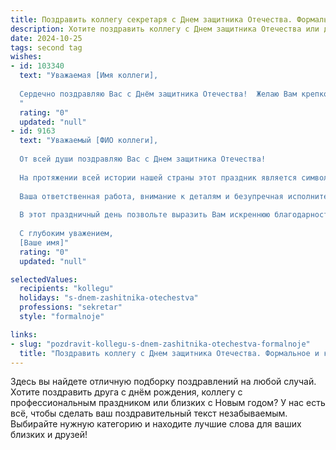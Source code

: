 ```yaml
---
title: Поздравить коллегу секретаря с Днем защитника Отечества. Формальное и красивое
description: Хотите поздравить коллегу с Днем защитника Отечества или другим праздником? Наш ИИ создаст незабываемое поздравление, а вы обязательно выделитесь среди других.  
date: 2024-10-25
tags: second tag
wishes:
- id: 103340
  text: "Уважаемая [Имя коллеги],
  
  Сердечно поздравляю Вас с Днём защитника Отечества!  Желаю Вам крепкого здоровья, благополучия, оптимизма и успехов во всех Ваших начинаниях. Пусть Ваша работа всегда приносит удовлетворение, а жизнь будет наполнена радостью и гармонией.
  "
  rating: "0"
  updated: "null"
- id: 9163
  text: "Уважаемый [ФИО коллеги],
  
  От всей души поздравляю Вас с Днем защитника Отечества!
  
  На протяжении всей истории нашей страны этот праздник является символом отваги, чести и мужества. И хотя Вы не носите военную форму, Вы являетесь надёжным защитником важных документов, конфиденциальной информации и стабильной работы нашего коллектива.
  
  Ваша ответственная работа, внимание к деталям и безупречная исполнительность обеспечивают бесперебойную деятельность нашего предприятия. Знание протокола и этикета позволяет Вам умело общаться с партнёрами и создавать благоприятную атмосферу.
  
  В этот праздничный день позвольте выразить Вам искреннюю благодарность за Ваш труд и преданность делу. Желаю Вам крепкого здоровья, успехов во всех начинаниях, мира и благополучия.
  
  С глубоким уважением,
  [Ваше имя]"
  rating: "0"
  updated: "null"

selectedValues:
  recipients: "kollegu"
  holidays: "s-dnem-zashitnika-otechestva"
  professions: "sekretar"
  style: "formalnoje"

links:
- slug: "pozdravit-kollegu-s-dnem-zashitnika-otechestva-formalnoje"
  title: "Поздравить коллегу с Днем защитника Отечества. Формальное и красивое"
---
```


Здесь вы найдете отличную подборку поздравлений на любой случай.
Хотите поздравить друга с днём рождения, коллегу с профессиональным праздником или близких с Новым годом? У нас есть всё, чтобы сделать ваш поздравительный текст незабываемым. Выбирайте нужную категорию и находите лучшие слова для ваших близких и друзей!
